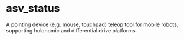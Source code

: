 asv_status
============

A pointing device (e.g. mouse, touchpad) teleop tool for mobile robots,
supporting holonomic and differential drive platforms.
